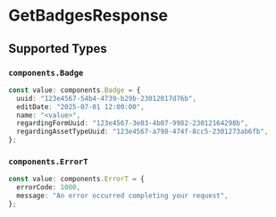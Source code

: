 # GetBadgesResponse


## Supported Types

### `components.Badge`

```typescript
const value: components.Badge = {
  uuid: "123e4567-54b4-4739-b29b-23012017d76b",
  editDate: "2025-07-01 12:00:00",
  name: "<value>",
  regardingFormUuid: "123e4567-3e03-4b07-9982-23012164298b",
  regardingAssetTypeUuid: "123e4567-a798-474f-8cc5-2301273ab6fb",
};
```

### `components.ErrorT`

```typescript
const value: components.ErrorT = {
  errorCode: 1000,
  message: "An error occurred completing your request",
};
```

